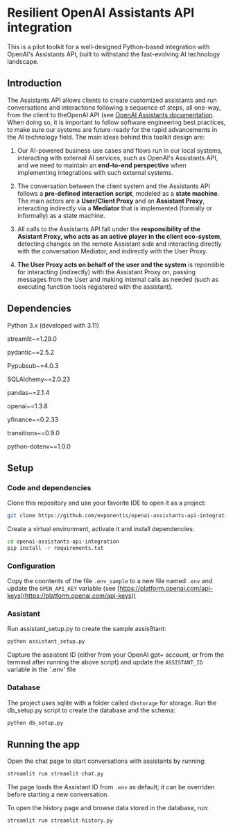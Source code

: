 # Resilient OpenAI Assistants API integration

This is a pilot toolkit for a well-designed Python-based integration with OpenAI's Assistants API, built to withstand the 
fast-evolving AI technology landscape. 

## Introduction

The Assistants API allows clients to create customized assistants and run conversations and interactions following a 
sequence of steps, all one-way, from the client to theOpenAI API (see 
[OpenAI Assistants documentation](https://platform.openai.com/assistants). When doing so, it is 
important to follow software engineering best practices, to make sure our systems are future-ready for the rapid 
advancements in the AI technology field. The main ideas behind this toolkit design are:

1. Our AI-powered business use cases and flows run in our local systems, interacting with external AI services, such as 
OpenAI's Assistants API, and we need to maintain an **end-to-end perspective** when implementing integrations with such 
external systems.


2. The conversation between the client system and the Assistants API follows a **pre-defined interaction script**, modeled as a 
**state machine**. The main actors are a **User/Client Proxy** and an **Assistant Proxy**, interacting indirectly via a **Mediator** that is 
implemented (formally or informally) as a state machine.


3. All calls to the Assistants API fall under the **responsibility of the Asistant Proxy, who acts as an active player 
in the client eco-system**, detecting changes  on the remote Assistant side and interacting directly with the conversation 
Mediator, and indirectly with the User Proxy.


4. **The User Proxy acts on behalf of the user and the system** is reponsible for interacting (indirectly) with the Assistant Proxy on, 
passing messages from the User and making internal calls as needed (such as executing function tools registered with the 
assistant).

## Dependencies

Python 3.x (developed with 3.11)

streamlit~=1.29.0

pydantic~=2.5.2

Pypubsub~=4.0.3

SQLAlchemy~=2.0.23

pandas~=2.1.4

openai~=1.3.8

yfinance~=0.2.33

transitions~=0.9.0

python-dotenv~=1.0.0

## Setup

### Code and dependencies

Clone this repository and use your favorite IDE to open it as a project:

```bash
git clone https://github.com/exponentis/openai-assistants-api-integration.git
```

Create a virtual environment, activate it and install dependencies:

```bash
cd openai-assistants-api-integration
pip install -r requirements.txt
```

### Configuration

Copy the coontents of the file `.env_sample` to a new file named `.env` and update the `OPEN_API_KEY` variable (see 
[https://platform.openai.com/api-keys](https://platform.openai.com/api-keys))

### Assistant

Run assistant_setup.py to create the sample assisßtant:

```python
python assistant_setup.py
```
Capture the assistent ID (either from your OpenAI gpt+ account, or from the terminal after running the above script) and 
update the `ASSISTANT_ID` variable in the `.env' file

### Database

The project uses sqlite with a folder called `dbstorage` for storage. Run the db_setup.py script to create the database 
and the schema:

```python
python db_setup.py
```

## Running the app

Open the chat page to start conversations with assistants by running:

```python
streamlit run streamlit-chat.py
```

The page loads the Assistant ID from `.env` as default; it can be overriden before starting a new 
conversation.

To open the history page and browse data stored in the database, run:

```python
streamlit run streamlit-history.py
```




